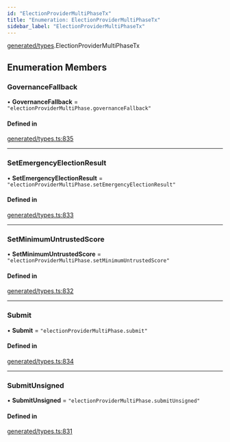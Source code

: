```yaml
---
id: "ElectionProviderMultiPhaseTx"
title: "Enumeration: ElectionProviderMultiPhaseTx"
sidebar_label: "ElectionProviderMultiPhaseTx"
---
```


[generated/types](../../../../modules/Generated/Types/Types.md).ElectionProviderMultiPhaseTx

## Enumeration Members

### GovernanceFallback

• **GovernanceFallback** = ``"electionProviderMultiPhase.governanceFallback"``

#### Defined in

[generated/types.ts:835](https://github.com/PolymeshAssociation/polymesh-sdk/blob/c53723bab/src/generated/types.ts#L835)

___

### SetEmergencyElectionResult

• **SetEmergencyElectionResult** = ``"electionProviderMultiPhase.setEmergencyElectionResult"``

#### Defined in

[generated/types.ts:833](https://github.com/PolymeshAssociation/polymesh-sdk/blob/c53723bab/src/generated/types.ts#L833)

___

### SetMinimumUntrustedScore

• **SetMinimumUntrustedScore** = ``"electionProviderMultiPhase.setMinimumUntrustedScore"``

#### Defined in

[generated/types.ts:832](https://github.com/PolymeshAssociation/polymesh-sdk/blob/c53723bab/src/generated/types.ts#L832)

___

### Submit

• **Submit** = ``"electionProviderMultiPhase.submit"``

#### Defined in

[generated/types.ts:834](https://github.com/PolymeshAssociation/polymesh-sdk/blob/c53723bab/src/generated/types.ts#L834)

___

### SubmitUnsigned

• **SubmitUnsigned** = ``"electionProviderMultiPhase.submitUnsigned"``

#### Defined in

[generated/types.ts:831](https://github.com/PolymeshAssociation/polymesh-sdk/blob/c53723bab/src/generated/types.ts#L831)
